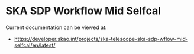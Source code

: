 # SKA SDP Workflow Mid Selfcal

Current documentation can be viewed at:

- <https://developer.skao.int/projects/ska-telescope-ska-sdp-wflow-mid-selfcal/en/latest/>

